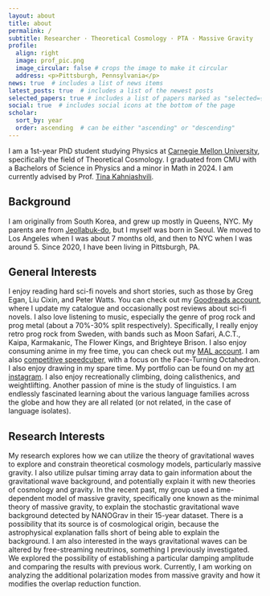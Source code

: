 ```yaml
---
layout: about
title: about
permalink: /
subtitle: Researcher · Theoretical Cosmology · PTA · Massive Gravity
profile:
  align: right
  image: prof_pic.png
  image_circular: false # crops the image to make it circular
  address: <p>Pittsburgh, Pennsylvania</p>
news: true  # includes a list of news items
latest_posts: true  # includes a list of the newest posts
selected_papers: true # includes a list of papers marked as "selected={true}"
social: true  # includes social icons at the bottom of the page
scholar:
  sort_by: year
  order: ascending  # can be either "ascending" or "descending"
---
```


I am a 1st-year PhD student studying Physics at [Carnegie Mellon University](https://www.cmu.edu/), specifically the field of Theoretical Cosmology. I graduated from CMU with a Bachelors of Science in Physics and a minor in Math in 2024. I am currently advised by Prof. [Tina Kahniashvili](https://www.cmu.edu/physics/people/faculty/kahniashvili.html). 

## Background

 I am originally from South Korea, and grew up mostly in Queens, NYC. My parents are from [Jeollabuk-do](https://en.wikipedia.org/wiki/North_Jeolla_Province), but I myself was born in Seoul. We moved to Los Angeles when I was about 7 months old, and then to NYC when I was around 5. Since 2020, I have been living in Pittsburgh, PA. 

## General Interests

I enjoy reading hard sci-fi novels and short stories, such as those by Greg Egan, Liu Cixin, and Peter Watts. You can check out my [Goodreads account](https://www.goodreads.com/user/show/86513877-chris-choi), where I update my catalogue and occasionally post reviews about sci-fi novels. I also love listening to music, especially the genre of prog rock and prog metal (about a 70%-30% split respectively). Specifically, I really enjoy retro prog rock from Sweden, with bands such as Moon Safari, A.C.T., Kaipa, Karmakanic, The Flower Kings, and Brighteye Brison. I also enjoy consuming anime in my free time, you can check out my [MAL account](https://myanimelist.net/profile/ChrisChoi314). I am also [competitive speedcuber](https://www.worldcubeassociation.org/persons/2016CHOI01), with a focus on the Face-Turning Octahedron. I also enjoy drawing in my spare time. My portfolio can be found on my [art instagram](https://www.instagram.com/sophonicai/). I also enjoy recreationally climbing, doing calisthenics, and weightlifting. Another passion of mine is the study of linguistics. I am endlessly fascinated learning about the various language families across the globe and how they are all related (or not related, in the case of language isolates).

## Research Interests

My research explores how we can utilize the theory of gravitational waves to explore and constrain theoretical cosmology models, particularly massive gravity. I also utilize pulsar timing array data to gain information about the gravitational wave background, and potentially explain it with new theories of cosmology and gravity. In the recent past, my group used a time-dependent model of massive gravity, specifically one known as the minimal theory of massive gravity, to explain the stochastic gravitational wave background detected by NANOGrav in their 15-year dataset. There is a possibility that its source is of cosmological origin, because the astrophysical explanation falls short of being able to explain the background. I am also interested in the ways gravitational waves can be altered by free-streaming neutrinos, something I previously investigated. We explored the possibility of establishing a particular damping amplitude and comparing the results with previous work. Currently, I am working on analyzing the additional polarization modes from massive gravity and how it modifies the overlap reduction function.